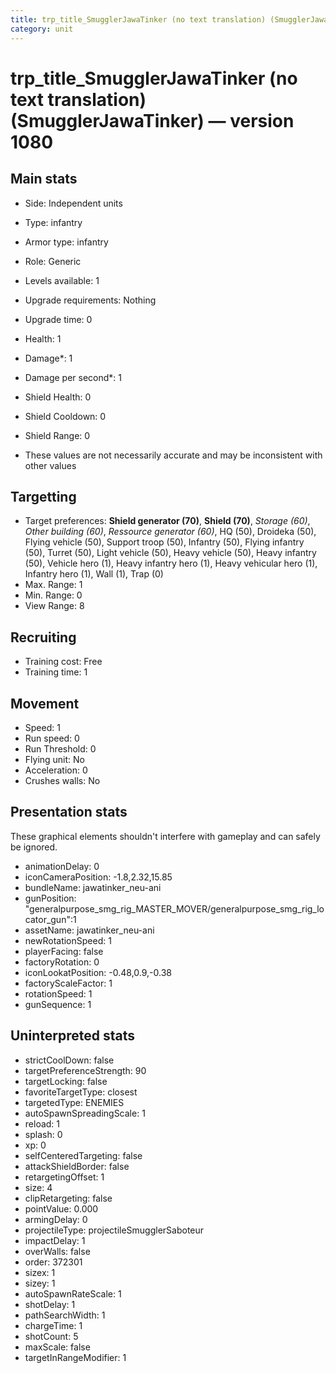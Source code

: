 ```yaml
---
title: trp_title_SmugglerJawaTinker (no text translation) (SmugglerJawaTinker)
category: unit
---
```


# trp_title_SmugglerJawaTinker (no text translation) (SmugglerJawaTinker) — version 1080

## Main stats

  * Side: Independent units
  * Type: infantry
  * Armor type: infantry
  * Role: Generic
  * Levels available: 1
  * Upgrade requirements: Nothing
  * Upgrade time: 0
  * Health: 1
  * Damage*: 1
  * Damage per second*: 1
  * Shield Health: 0
  * Shield Cooldown: 0
  * Shield Range: 0

* These values are not necessarily accurate and may be inconsistent with other values

## Targetting

  * Target preferences: **Shield generator (70)**, **Shield (70)**, _Storage (60)_, _Other building (60)_, _Ressource generator (60)_, HQ (50), Droideka (50), Flying vehicle (50), Support troop (50), Infantry (50), Flying infantry (50), Turret (50), Light vehicle (50), Heavy vehicle (50), Heavy infantry (50), Vehicle hero (1), Heavy infantry hero (1), Heavy vehicular hero (1), Infantry hero (1), Wall (1), Trap (0)
  * Max. Range: 1
  * Min. Range: 0
  * View Range: 8

## Recruiting

  * Training cost: Free
  * Training time: 1

## Movement

  * Speed: 1
  * Run speed: 0
  * Run Threshold: 0
  * Flying unit: No
  * Acceleration: 0
  * Crushes walls: No

## Presentation stats

These graphical elements shouldn't interfere with gameplay and can safely be ignored.

  * animationDelay: 0
  * iconCameraPosition: -1.8,2.32,15.85
  * bundleName: jawatinker_neu-ani
  * gunPosition: "generalpurpose_smg_rig_MASTER_MOVER/generalpurpose_smg_rig_locator_gun":1
  * assetName: jawatinker_neu-ani
  * newRotationSpeed: 1
  * playerFacing: false
  * factoryRotation: 0
  * iconLookatPosition: -0.48,0.9,-0.38
  * factoryScaleFactor: 1
  * rotationSpeed: 1
  * gunSequence: 1

## Uninterpreted stats

  * strictCoolDown: false
  * targetPreferenceStrength: 90
  * targetLocking: false
  * favoriteTargetType: closest
  * targetedType: ENEMIES
  * autoSpawnSpreadingScale: 1
  * reload: 1
  * splash: 0
  * xp: 0
  * selfCenteredTargeting: false
  * attackShieldBorder: false
  * retargetingOffset: 1
  * size: 4
  * clipRetargeting: false
  * pointValue: 0.000
  * armingDelay: 0
  * projectileType: projectileSmugglerSaboteur
  * impactDelay: 1
  * overWalls: false
  * order: 372301
  * sizex: 1
  * sizey: 1
  * autoSpawnRateScale: 1
  * shotDelay: 1
  * pathSearchWidth: 1
  * chargeTime: 1
  * shotCount: 5
  * maxScale: false
  * targetInRangeModifier: 1

